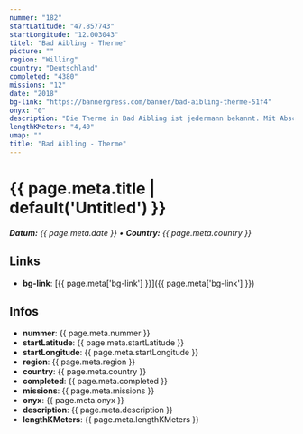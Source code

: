 ```yaml
---
nummer: "182"
startLatitude: "47.857743"
startLongitude: "12.003043"
titel: "Bad Aibling - Therme"
picture: ""
region: "Willing"
country: "Deutschland"
completed: "4380"
missions: "12"
date: "2018"
bg-link: "https://bannergress.com/banner/bad-aibling-therme-51f4"
onyx: "0"
description: "Die Therme in Bad Aibling ist jedermann bekannt. Mit Abschluss dieser Missionsserie in der richtigen Reihenfolge erhältst du ein Bild der Therme."
lengthKMeters: "4,40"
umap: ""
title: "Bad Aibling - Therme"
---
```

# {{ page.meta.title | default('Untitled') }}

_**Datum:** {{ page.meta.date }} • **Country:** {{ page.meta.country }}_

## Links
- **bg-link**: [{{ page.meta['bg-link'] }}]({{ page.meta['bg-link'] }})

## Infos
- **nummer**: {{ page.meta.nummer }}
- **startLatitude**: {{ page.meta.startLatitude }}
- **startLongitude**: {{ page.meta.startLongitude }}
- **region**: {{ page.meta.region }}
- **country**: {{ page.meta.country }}
- **completed**: {{ page.meta.completed }}
- **missions**: {{ page.meta.missions }}
- **onyx**: {{ page.meta.onyx }}
- **description**: {{ page.meta.description }}
- **lengthKMeters**: {{ page.meta.lengthKMeters }}
